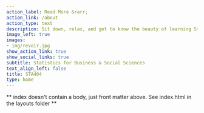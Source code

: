 ```yaml
---
action_label: Read More &rarr;
action_link: /about
action_type: text
description: Sit down, relax, and get to know the beauty of learning Statistics with me. Built on top    of wisdom to share knowledge with all, hope that this site will help you learn, understand, and        eventually practices using statistics in your daily life. Buckle up, stay focus, and let's us excel    together in this course.
image_left: true
images:
- img/revoir.jpg
show_action_link: true
show_social_links: true
subtitle: Statistics for Business & Social Sciences
text_align_left: false
title: STA404
type: home
---
```


** index doesn't contain a body, just front matter above.
See index.html in the layouts folder **
